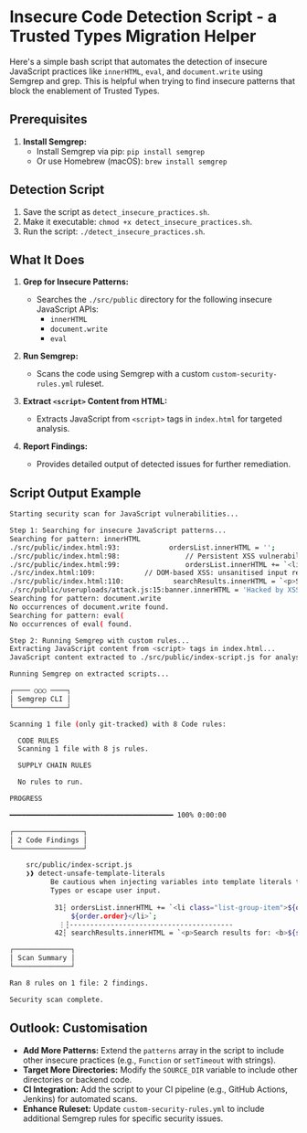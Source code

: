 # Insecure Code Detection Script - a Trusted Types Migration Helper

Here's a simple bash script that automates the detection of insecure JavaScript practices like `innerHTML`, `eval`, and `document.write` using Semgrep and grep. This is helpful when trying to find insecure patterns that block the enablement of Trusted Types. 

## Prerequisites
1. **Install Semgrep:**
   - Install Semgrep via pip: `pip install semgrep`
   - Or use Homebrew (macOS): `brew install semgrep`

## Detection Script

1. Save the script as `detect_insecure_practices.sh`.
2. Make it executable: `chmod +x detect_insecure_practices.sh`.
3. Run the script: `./detect_insecure_practices.sh`.

## What It Does

1. **Grep for Insecure Patterns:**
   - Searches the `./src/public` directory for the following insecure JavaScript APIs:
     - `innerHTML`
     - `document.write`
     - `eval`

2. **Run Semgrep:**
   - Scans the code using Semgrep with a custom `custom-security-rules.yml` ruleset.

3. **Extract `<script>` Content from HTML:**
   - Extracts JavaScript from `<script>` tags in `index.html` for targeted analysis.

4. **Report Findings:**
   - Provides detailed output of detected issues for further remediation.

## Script Output Example

```bash
Starting security scan for JavaScript vulnerabilities...

Step 1: Searching for insecure JavaScript patterns...
Searching for pattern: innerHTML
./src/public/index.html:93:            ordersList.innerHTML = '';
./src/public/index.html:98:                // Persistent XSS vulnerability: unsanitised data rendered with innerHTML
./src/public/index.html:99:                ordersList.innerHTML += `<li class="list-group-item">${order.name} reserved for ${order.order}</li>`;
./src/index.html:109:            // DOM-based XSS: unsanitised input rendered with innerHTML
./src/public/index.html:110:            searchResults.innerHTML = `<p>Search results for: <b>${searchQuery}</b></p>`;
./src/public/useruploads/attack.js:15:banner.innerHTML = 'Hacked by XSS! External script loaded.';
Searching for pattern: document.write
No occurrences of document.write found.
Searching for pattern: eval(
No occurrences of eval( found.

Step 2: Running Semgrep with custom rules...
Extracting JavaScript content from <script> tags in index.html...
JavaScript content extracted to ./src/public/index-script.js for analysis.

Running Semgrep on extracted scripts...

┌──── ○○○ ────┐
│ Semgrep CLI │
└─────────────┘

Scanning 1 file (only git-tracked) with 8 Code rules:

  CODE RULES
  Scanning 1 file with 8 js rules.

  SUPPLY CHAIN RULES

  No rules to run.

PROGRESS

━━━━━━━━━━━━━━━━━━━━━━━━━━━━━━━━━━━━━━━━ 100% 0:00:00

┌─────────────────┐
│ 2 Code Findings │
└─────────────────┘

    src/public/index-script.js
    ❯❱ detect-unsafe-template-literals
          Be cautious when injecting variables into template literals that manipulate the DOM. Use Trusted
          Types or escape user input.                                                                                     
                                                                                                           
           31┆ ordersList.innerHTML += `<li class="list-group-item">${order.name} reserved for
               ${order.order}</li>`;                                                     
            ⋮┆----------------------------------------
           42┆ searchResults.innerHTML = `<p>Search results for: <b>${searchQuery}</b></p>`;

┌──────────────┐
│ Scan Summary │
└──────────────┘

Ran 8 rules on 1 file: 2 findings.

Security scan complete.
```

## Outlook: Customisation
- **Add More Patterns:** Extend the `patterns` array in the script to include other insecure practices (e.g., `Function` or `setTimeout` with strings).
- **Target More Directories:** Modify the `SOURCE_DIR` variable to include other directories or backend code.
- **CI Integration:** Add the script to your CI pipeline (e.g., GitHub Actions, Jenkins) for automated scans.
- **Enhance Ruleset:** Update `custom-security-rules.yml` to include additional Semgrep rules for specific security issues.
